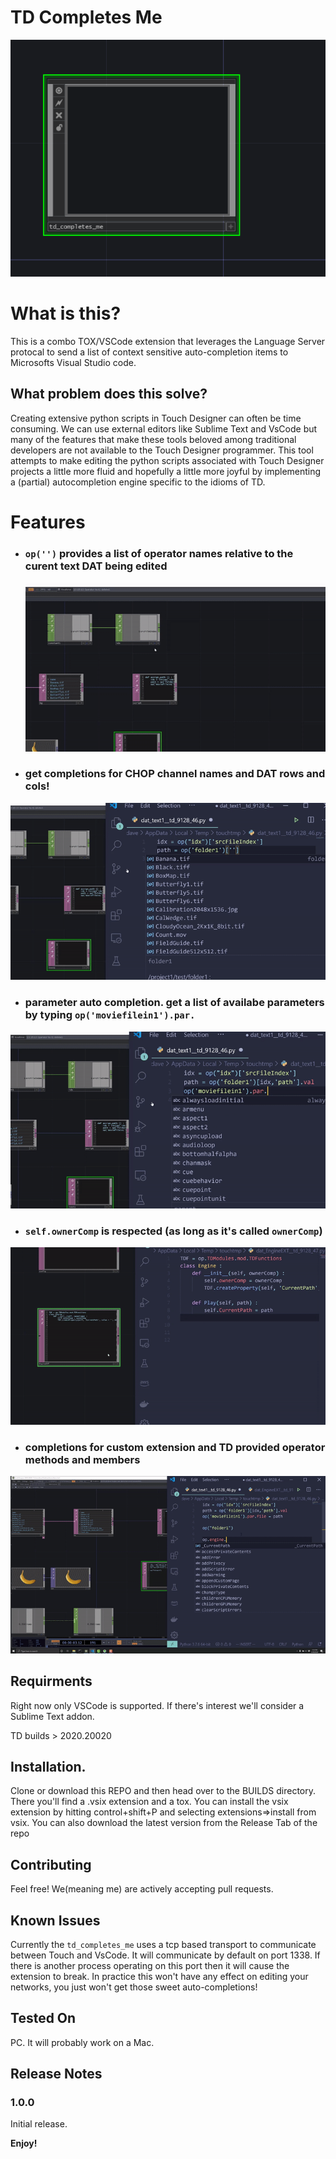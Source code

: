 # TD Completes Me


![Repo Logo](/src/img/repo.PNG)


# What is this?
This is a combo TOX/VSCode extension that leverages the Language Server protocal to send a list of context sensitive auto-completion items to Microsofts Visual Studio code. 




## What problem does this solve?
Creating extensive python scripts in Touch Designer can often be time consuming. We can use external editors like Sublime Text and VsCode but many of the features that make these tools beloved among traditional developers are not available to the Touch Designer programmer. This tool attempts to make editing the python scripts associated with Touch Designer projects a little more fluid and hopefully a little more joyful by implementing a (partial) autocompletion engine specific to the idioms of TD.

# Features

* ### `op('')` provides a list of operator names relative to the curent text DAT being edited


  ![OPS](/src/img/CHOP_720.gif)



 * ### get completions for CHOP channel names and DAT rows and cols!

 ![DAT](/src/img/DAT_720_still.png)

*  ### parameter auto completion. get a list of availabe parameters by typing `op('moviefilein1').par.`

![PAR](/src/img/PAR_720.png)

 * ### `self.ownerComp` is respected (as long as it's called `ownerComp`)
 ![PAR](/src/img/ext_720.gif)
* ### completions for custom extension and TD provided operator methods and members
![MEMBER](/src/img/MEMBER.png)



## Requirments
Right now only VSCode is supported. If there's interest we'll consider a Sublime Text addon. 

TD builds > 2020.20020

## Installation. 
Clone or download this REPO and then head over to the BUILDS directory. There you'll find a .vsix extension and a tox. You can install the vsix extension by hitting control+shift+P and selecting extensions=>install from vsix. You can also download the latest version from the Release Tab of the repo


## Contributing
Feel free! We(meaning me) are actively accepting pull requests.


## Known Issues
Currently the `td_completes_me` uses a tcp based transport to communicate between Touch and VsCode. It will communicate by default on port 1338. If there is another process operating on this port then it will cause the extension to break. In practice this won't have any effect on editing your networks, you just won't get those sweet auto-completions!


## Tested On
PC. It will probably work on a Mac.

## Release Notes


### 1.0.0

Initial release.




**Enjoy!**
